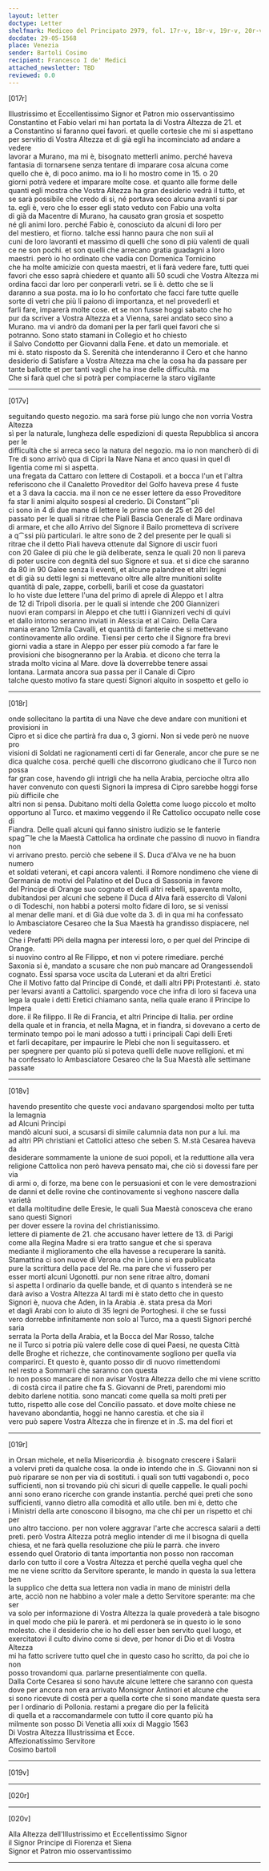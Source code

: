 ```yaml
---
layout: letter
doctype: Letter
shelfmark: Mediceo del Principato 2979, fol. 17r-v, 18r-v, 19r-v, 20r-v
docdate: 29-05-1568
place: Venezia
sender: Bartoli Cosimo
recipient: Francesco I de' Medici
attached_newsletter: TBD
reviewed: 0.0
---
```


[017r]  
  
  
Illustrissimo et Eccellentissimo Signor et Patron mio osservantissimo  
Constantino et Fabio velari mi han portata la di Vostra Altezza de 21. et  
a Constantino si faranno quei favori. et quelle cortesie che mi si aspettano  
per servitio di Vostra Altezza et di già egli ha incominciato ad andare a vedere  
lavorar a Murano, ma mi è, bisognato metterli animo. perché haveva  
fantasia di tornarsene senza tentare di imparare cosa alcuna come  
quello che è, di poco animo. ma io li ho mostro come in 15. o 20  
giorni potrà vedere et imparare molte cose. et quanto alle forme delle  
quanti egli mostra che Vostra Altezza ha gran desiderio vedrà il tutto, et  
se sarà possibile che credo di si, né portava seco alcuna avanti si par  
ta. egli è, vero che lo esser egli stato veduto con Fabio una volta  
di già da Macentre di Murano, ha causato gran grosia et sospetto  
né gli animi loro. perché Fabio è, conosciuto da alcuni di loro per  
del mestiero, et fiorno. talche essi hanno paura che non suii al  
cuni de loro lavoranti et massimo di quelli che sono di più valenti de quali  
ce ne son pochi. et son quelli che arrecano gratia guadagni a loro  
maestri. però io ho ordinato che vadia con Domenica Tornicino  
che ha molte amicizie con questa maestri, et li farà vedere fare, tutti quei  
favori che esso saprà chiedere et quanto alli 50 scudi che Vostra Altezza mi  
ordina facci dar loro per conperarli vetri. se li è. detto che se li  
daranno a sua posta. ma io lo ho confortato che facci fare tutte quelle  
sorte di vetri che più li paiono di importanza, et nel provederli et  
farli fare, imparerà molte cose. et se non fusse hoggi sabato che ho  
pur da scriver a Vostra Altezza et a Vienna, sarei andato seco sino a  
Murano. ma vi andrò da domani per la per farli quei favori che si  
potranno. Sono stato stamani in Collegio et ho chiesto  
il Salvo Condotto per Giovanni dalla Fene. et dato un memoriale. et  
mi è. stato risposto da S. Serenità che intenderanno il Cero et che hanno  
desiderio di Satisfare a Vostra Altezza ma che la cosa ha da passare per  
tante ballotte et per tanti vagli che ha inse delle difficultà. ma  
Che si farà quel che si potrà per compiacerne la staro vigilante  
  
---  

[017v]  
  
  
seguitando questo negozio. ma sarà forse più lungo che non vorria Vostra Altezza  
sì per la naturale, lungheza delle espedizioni di questa Repubblica sì ancora per le  
difficultà che si arreca seco la natura del negozio. ma io non mancherò di di  
Tre dì sono arrivò qua di Cipri la Nave Nana et anco quasi in quel dì  
ligentia come mi si aspetta.  
una fregata da Cattaro con lettere di Costapoli. et a bocca l'un et l'altra  
referiscono che il Canaletto Proveditor del Golfo haveva prese 4 fuste  
et a 3 dava la caccia. ma il non ce ne esser lettere da esso Proveditore  
fa star li animi alquito sospesi al crederlo. Di Constant⁀pli  
ci sono in 4 dì due mane di lettere le prime son de 25 et 26 del  
passato per le quali si ritrae che Piali Bascia Generale di Mare ordinava  
di armare, et che allo Arrivo del Signore il Bailo prometteva di scrivere  
a q⁀ssi più particulari. le altre sono de 2 del presente per le quali si  
ritrae che il detto Piali haveva ottenute dal Signore di uscir fuori  
con 20 Galee di più che le già deliberate, senza le quali 20 non li pareva  
di poter uscire con degnità del suo Signore et sua. et si dice che saranno  
da 80 in 90 Galee senza li eventi, et alcune palandree et altri legni  
et di già su detti legni si mettevano oltre alle altre munitioni solite  
quantità di pale, zappe, corbelli, barili et cose da guastatori  
Io ho viste due lettere l'una del primo dì aprele di Aleppo et l altra  
de 12 di Tripoli disoria. per le quali si intende che 200 Giannizeri  
nuovi eran comparsi in Aleppo et che tutti i Giannizeri vechi di quivi  
et dallo intorno seranno inviati in Aless:ia et al Cairo. Della Cara  
mania erano 12mila Cavalli, et quantità di fanterie che si mettevano  
continovamente allo ordine. Tiensi per certo che il Signore fra brevi  
giorni vadia a stare in Aleppo per esser più comodo a far fare le  
provisioni che bisogneranno per la Arabia. et dicono che terra la  
strada molto vicina al Mare. dove là doverrebbe tenere assai  
lontana. Larmata ancora sua passa per il Canale di Cipro  
talche questo motivo fa stare questi Signori alquito in sospetto et gello io  
  
---  

[018r]  
  
  
onde sollecitano la partita di una Nave che deve andare con munitioni et provisioni in  
Cipro et si dice che partirà fra dua o, 3 giorni. Non si vede però ne nuove pro  
visioni di Soldati ne ragionamenti certi di far Generale, ancor che pure se ne  
dica qualche cosa. perché quelli che discorrono giudicano che il Turco non possa  
far gran cose, havendo gli intrigli che ha nella Arabia, percioche oltra allo  
haver convenuto con questi Signori la impresa di Cipro sarebbe hoggi forse più difficile che  
altri non si pensa. Dubitano molti della Goletta come luogo piccolo et molto  
opportuno al Turco. et maximo veggendo il Re Cattolico occupato nelle cose di  
Fiandra. Delle quali alcuni qui fanno sinistro iudizio se le fanterie  
spag⁀le che la Maestà Cattolica ha ordinate che passino di nuovo in fiandra non  
vi arrivano presto. perciò che sebene il S. Duca d'Alva ve ne ha buon numero  
et soldati veterani, et capi ancora valenti. il Romore nondimeno che viene di  
Germania de motivi del Palatino et del Duca di Sassonia in favore  
del Principe di Orange suo cognato et delli altri rebelli, spaventa molto,  
dubitandosi per alcuni che sebene il Duca d Alva farà essercito di Valoni  
o di Todeschi, non habbi a potersi molto fidare di loro, se si venissi  
al menar delle mani. et di Già due volte da 3. dì in qua mi ha confessato  
lo Ambasciatore Cesareo che la Sua Maestà ha grandisso dispiacere, nel vedere  
Che i Prefatti PPi della magna per interessi loro, o per quel del Principe di Orange.  
si nuovino contro al Re Filippo, et non vi potere rimediare. perché  
Saxonia si è, mandato a scusare che non può mancare ad Orangessendoli  
cognato. Essi sparsa voce uscita da Luterani et da altri Eretici  
Che il Motivo fatto dal Principe di Condé, et dalli altri PPi Protestanti .è. stato  
per levarsi avanti a Cattolici. spargendo voce che infra di loro si faceva una  
lega la quale i detti Eretici chiamano santa, nella quale erano il Principe lo Impera  
dore. il Re filippo. Il Re di Francia, et altri Principe di Italia. per ordine  
della quale et in francia, et nella Magna, et in fiandra, si dovevano a certo de  
terminato tempo poi le mani adosso a tutti i principali Capi delli Ereti  
et farli decapitare, per impaurire le Plebi che non li seguitassero. et  
per spegnere per quanto più si poteva quelli delle nuove relligioni. et mi  
ha confessato lo Ambasciatore Cesareo che la Sua Maestà alle settimane passate  
  
---  

[018v]  
  
  
havendo presentito che queste voci andavano spargendosi molto per tutta la lemagnia  
ad Alcuni Principi  
mandò alcuni suoi, a scusarsi di simile calumnia data non pur a lui. ma  
ad altri PPi christiani et Cattolici atteso che seben S. M.stà Cesarea haveva da  
desiderare sommamente la unione de suoi popoli, et la reduttione alla vera  
religione Cattolica non però haveva pensato mai, che ciò si dovessi fare per via  
di armi o, di forze, ma bene con le persuasioni et con le vere demostrazioni  
de danni et delle rovine che continovamente si veghono nascere dalla varietà  
et dalla moltitudine delle Eresie, le quali Sua Maestà conosceva che erano  
sano questi Signori  
per dover essere la rovina del christianissimo.  
lettere di piamente de 21. che accusano haver lettere de 13. di Parigi  
come alla Regina Madre si era tratto sangue et che si sperava  
mediante il miglioramento che ella havesse a recuperare la sanità.  
Stamattina ci son nuove di Verona che in Lione si era publicata  
pure la scrittura della pace del Re. ma pare che vi fussero per  
esser morti alcuni Ugonotti. pur non sene ritrae altro, domani  
si aspetta l ordinario da quelle bande, et di quanto s intenderà se ne  
darà aviso a Vostra Altezza Al tardi mi è stato detto che in questo  
Signori è, nuova che Aden, in la Arabia .è. stata presa da Mori  
et dagli Arabi con lo aiuto di 35 legni de Portoghesi. il che se fussi  
vero dorrebbe infinitamente non solo al Turco, ma a questi Signori perché saria  
serrata la Porta della Arabia, et la Bocca del Mar Rosso, talche  
ne il Turco si potria più valere delle cose di quei Paesi, ne questa Città  
delle Broghe et richezze, che continovamente sogliono per quella via  
comparirci. Et questo è, quanto posso dir di nuovo rimettendomi  
nel resto a Sommarii che saranno con questa  
Io non posso mancare di non avisar Vostra Altezza dello che mi viene scritto  
. di costà circa il patire che fa S. Giovanni de Preti, parendomi mio  
debito darlene notitia. sono mancati come quella sa molti preti per  
tutto, rispetto alle cose del Concilio passato. et dove molte chiese ne  
havevano abondantia, hoggi ne hanno carestia. et che sia il  
vero può sapere Vostra Altezza che in firenze et in .S. ma del fiori et  
  
---  

[019r]  
  
  
in Orsan michele, et nella Misericordia .è. bisognato crescere i Salarii  
a volervi preti da qualche cosa. la onde io intendo che in .S. Giovanni non si  
può riparare se non per via di sostituti. i quali son tutti vagabondi o, poco  
sufficienti, non si trovando più chi sicuri di quelle cappelle. le quali pochi  
anni sono erano ricerche con grande instantia. perché quei preti che sono  
sufficienti, vanno dietro alla comodità et allo utile. ben mi è, detto che  
i Ministri della arte conoscono il bisogno, ma che chi per un rispetto et chi per  
uno altro tacciono. per non volere aggravar l'arte che accresca salarii a detti  
preti. però Vostra Altezza potrà meglio intender di me il bisogna di quella  
chiesa, et ne farà quella resoluzione che più le parrà. che invero  
essendo quel Oratorio di tanta importantia non posso non raccoman  
darlo con tutto il core a Vostra Altezza et perché quella vegha quel che  
me ne viene scritto da Servitore sperante, le mando in questa la sua lettera ben  
la supplico che detta sua lettera non vadia in mano de ministri della  
arte, acciò non ne habbino a voler male a detto Servitore sperante: ma che ser  
va solo per informazione di Vostra Altezza la quale provederà a tale bisogno  
in quel modo che più le parerà. et mi perdonerà se in questo io le sono  
molesto. che il desiderio che io ho dell esser ben servito quel luogo, et  
exercitatovi il culto divino come si deve, per honor di Dio et di Vostra Altezza  
mi ha fatto scrivere tutto quel che in questo caso ho scritto, da poi che io non  
posso trovandomi qua. parlarne presentialmente con quella.  
Dalla Corte Cesarea si sono havute alcune lettere che saranno con questa  
dove per ancora non era arrivato Monsignor Antinori et alcune che  
si sono ricevute di costà per a quella corte che si sono mandate questa sera  
per l ordinario di Pollonia. restami a pregare dio per la felicità  
di quella et a raccomandarmele con tutto il core quanto più ha  
milmente son posso Di Venetia alli xxix di Maggio 1563  
Di Vostra Altezza Illustrissima et Ecce.  
Affezionatissimo Servitore  
Cosimo bartoli  
  
---  

[019v]  
  
  
  
---  

[020r]  
  
  
  
---  

[020v]  
  
  
Alla Altezza dell'Illustrissimo et Eccellentissimo Signor  
il Signor Principe di Fiorenza et Siena  
Signor et Patron mio osservantissimo  
  
---  

